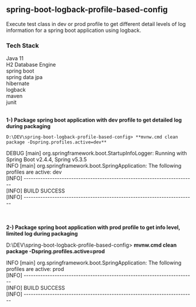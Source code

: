 ## spring-boot-logback-profile-based-config

Execute test class in dev or prod profile to get different detail levels of log information for a spring boot application using logback.

### Tech Stack
Java 11 <br/>
H2 Database Engine <br/>
spring boot <br/>
spring data jpa <br/>
hibernate <br/>
logback <br/>
maven <br/>
junit <br/>
<br/>

**1-) Package spring boot application with dev profile to get detailed log during packaging**

`D:\DEV\spring-boot-logback-profile-based-config> **mvnw.cmd clean package -Dspring.profiles.active=dev**`

DEBUG [main] org.springframework.boot.StartupInfoLogger: Running with Spring Boot v2.4.4, Spring v5.3.5<br/>
INFO  [main] org.springframework.boot.SpringApplication: The following profiles are active: dev<br/>
[INFO] ------------------------------------------------------------------------<br/>
[INFO] BUILD SUCCESS<br/>
[INFO] ------------------------------------------------------------------------<br/><br/><br/>


**2-) Package spring boot application with prod profile to get info level, limited log during packaging**

D:\DEV\spring-boot-logback-profile-based-config> **mvnw.cmd clean package -Dspring.profiles.active=prod**

INFO  [main] org.springframework.boot.SpringApplication: The following profiles are active: prod<br/>
[INFO] ------------------------------------------------------------------------<br/>
[INFO] BUILD SUCCESS<br/>
[INFO] ------------------------------------------------------------------------<br/>

